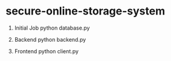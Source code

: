 # secure-online-storage-system

1. Initial Job
python database.py

2. Backend
python backend.py

3. Frontend
python client.py
